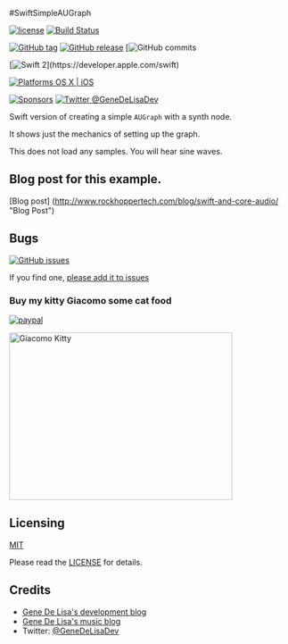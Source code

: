 #SwiftSimpleAUGraph


[![license](https://img.shields.io/github/license/mashape/apistatus.svg)](https://en.wikipedia.org/wiki/MIT_License)
[![Build Status](https://travis-ci.org/genedelisa/SwiftSimpleGraph.svg)](https://travis-ci.org/genedelisa/SwiftSimpleGraph)

[![GitHub tag](https://img.shields.io/github/tag/genedelisa/SwiftSimpleGraph.svg)](https://github.com/genedelisa/SwiftSimpleGraph/)
[![GitHub release](https://img.shields.io/github/release/genedelisa/SwiftSimpleGraph.svg)](https://github.com/genedelisa/SwiftSimpleGraph/)
[![GitHub commits](https://img.shields.io/github/commits-since/genedelisa/SwiftSimpleGraph/1.0.0.svg)

[![Swift 2](https://img.shields.io/badge/swift2-compatible-4BC51D.svg?style=flat")](https://developer.apple.com/swift)

[![Platforms OS X | iOS](https://img.shields.io/badge/Platforms-OS%20X%20%7C%20iOS-lightgray.svg?style=flat)](https://swift.org/)

[![Sponsors](https://img.shields.io/badge/Sponsors-Rockhopper%20Technologies-orange.svg?style=flat)](http://www.rockhoppertech.com/)
[![Twitter @GeneDeLisaDev](https://img.shields.io/twitter/follow/GeneDeLisaDev.svg?style=social)](https://twitter.com/GeneDeLisaDev)


Swift version of creating a simple `AUGraph` with a synth node.

It shows just the mechanics of setting up the graph.

This does not load any samples. You will hear sine waves.


## Blog post for this example.

[Blog post] (http://www.rockhoppertech.com/blog/swift-and-core-audio/ "Blog Post")

## Bugs


[![GitHub issues](https://img.shields.io/github/issues/genedelisa/SwiftSimpleGraph.svg)](https://github.com/genedelisa/SwiftSimpleAUGraph/issues)

If you find one, [please add it to issues](https://github.com/genedelisa/SwiftSimpleAUGraph/issues)



### Buy my kitty Giacomo some cat food

[![paypal](https://www.paypalobjects.com/en_US/i/btn/btn_donate_SM.gif)](https://www.paypal.com/cgi-bin/webscr?cmd=_donations&business=F5KE9Z29MH8YQ&bnP-DonationsBF:btn_donate_SM.gif:NonHosted)

<img src="http://www.rockhoppertech.com/blog/wp-content/uploads/2016/07/momocoding-1024.png" alt="Giacomo Kitty" width="400" height="300">

## Licensing

[MIT](https://en.wikipedia.org/wiki/MIT_License)

Please read the [LICENSE](LICENSE) for details.

## Credits

*	[Gene De Lisa's development blog](http://rockhoppertech.com/blog/)
*	[Gene De Lisa's music blog](http://genedelisa.com/)
*   Twitter: [@GeneDeLisaDev](http://twitter.com/genedelisadev)




